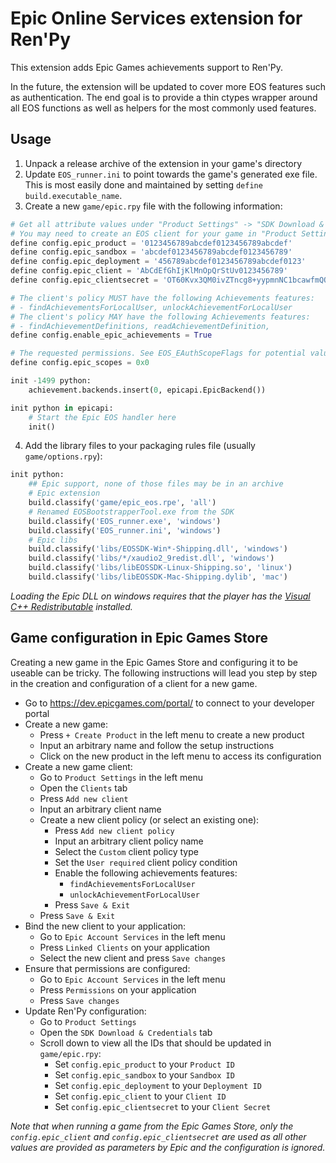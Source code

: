 # Epic Online Services extension for Ren'Py

This extension adds Epic Games achievements support to Ren'Py.

In the future, the extension will be updated to cover more EOS features such as authentication.
The end goal is to provide a thin ctypes wrapper around all EOS functions as well as helpers for the most commonly used features.

## Usage

1. Unpack a release archive of the extension in your game's directory
2. Update `EOS_runner.ini` to point towards the game's generated exe file. This is most easily done and maintained by setting `define build.executable_name`.
3. Create a new `game/epic.rpy` file with the following information:

```py
# Get all attribute values under "Product Settings" -> "SDK Download & Credentials" at dev.epicgames.com
# You may need to create an EOS client for your game in "Product Settings" -> "Clients"
define config.epic_product = '0123456789abcdef0123456789abcdef'
define config.epic_sandbox = 'abcdef0123456789abcdef0123456789'
define config.epic_deployment = '456789abcdef0123456789abcdef0123'
define config.epic_client = 'AbCdEfGhIjKlMnOpQrStUv0123456789'
define config.epic_clientsecret = 'OT60Kvx3QM0ivZTncg8+yypmnNC1bcawfmQQ5C+8AGX'

# The client's policy MUST have the following Achievements features:
# - findAchievementsForLocalUser, unlockAchievementForLocalUser
# The client's policy MAY have the following Achievements features:
# - findAchievementDefinitions, readAchievementDefinition, 
define config.enable_epic_achievements = True

# The requested permissions. See EOS_EAuthScopeFlags for potential value
define config.epic_scopes = 0x0

init -1499 python:
    achievement.backends.insert(0, epicapi.EpicBackend())

init python in epicapi:
    # Start the Epic EOS handler here
    init()
```

4. Add the library files to your packaging rules file (usually `game/options.rpy`):

```py
init python:
    ## Epic support, none of those files may be in an archive
    # Epic extension
    build.classify('game/epic_eos.rpe', 'all')
    # Renamed EOSBootstrapperTool.exe from the SDK
    build.classify('EOS_runner.exe', 'windows')
    build.classify('EOS_runner.ini', 'windows')
    # Epic libs
    build.classify('libs/EOSSDK-Win*-Shipping.dll', 'windows')
    build.classify('libs/*/xaudio2_9redist.dll', 'windows')
    build.classify('libs/libEOSSDK-Linux-Shipping.so', 'linux')
    build.classify('libs/libEOSSDK-Mac-Shipping.dylib', 'mac')
```

*Loading the Epic DLL on windows requires that the player has the [Visual C++ Redistributable](https://learn.microsoft.com/en-US/cpp/windows/latest-supported-vc-redist) installed.*

## Game configuration in Epic Games Store

Creating a new game in the Epic Games Store and configuring it to be useable can be tricky. The following instructions will lead you step by step in the creation and configuration of a client for a new game.

* Go to https://dev.epicgames.com/portal/ to connect to your developer portal
* Create a new game:
  * Press `+ Create Product` in the left menu to create a new product
  * Input an arbitrary name and follow the setup instructions
  * Click on the new product in the left menu to access its configuration
* Create a new game client:
  * Go to `Product Settings` in the left menu
  * Open the `Clients` tab
  * Press `Add new client`
  * Input an arbitrary client name
  * Create a new client policy (or select an existing one):
    * Press `Add new client policy` 
    * Input an arbitrary client policy name
    * Select the `Custom` client policy type
    * Set the `User required` client policy condition
    * Enable the following achievements features:
      * `findAchievementsForLocalUser`
      * `unlockAchievementForLocalUser`
    * Press `Save & Exit`
  * Press `Save & Exit`
* Bind the new client to your application:
  * Go to `Epic Account Services` in the left menu
  * Press `Linked Clients` on your application
  * Select the new client and press `Save changes`
* Ensure that permissions are configured:
  * Go to `Epic Account Services` in the left menu
  * Press `Permissions` on your application
  * Press `Save changes`
* Update Ren'Py configuration:
  * Go to `Product Settings`
  * Open the `SDK Download & Credentials` tab
  * Scroll down to view all the IDs that should be updated in `game/epic.rpy`:
    * Set `config.epic_product` to your `Product ID`
    * Set `config.epic_sandbox` to your `Sandbox ID`
    * Set `config.epic_deployment` to your `Deployment ID`
    * Set `config.epic_client` to your `Client ID`
    * Set `config.epic_clientsecret` to your `Client Secret`

*Note that when running a game from the Epic Games Store, only the `config.epic_client` and `config.epic_clientsecret` are used as all other values are provided as parameters by Epic and the configuration is ignored.*
